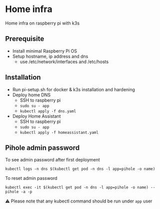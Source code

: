 # Home infra
Home infra on raspberry pi with k3s

## Prerequisite
- Install minimal Raspberry Pi OS
- Setup hostname, ip address and dns
  - use /etc/network/interfaces and /etc/hosts

## Installation
- Run pi-setup.sh for docker & k3s installation and hardening
- Deploy home DNS
  * SSH to raspberry pi
  * `sudo su - app`
  * `kubectl apply -f dns.yaml`
- Deploy Home Assistant
  * SSH to raspberry pi
  * `sudo su - app`
  * `kubectl apply -f homeassistant.yaml`
  

## Pihole admin password
To see admin password after first deployment
```
kubectl logs -n dns $(kubectl get pod -n dns -l app=pihole -o name)
```

To reset admin password
```
kubectl exec -it $(kubectl get pod -n dns -l app=pihole -o name) -- pihole -a -p
```


:warning: Please note that any kubectl command should be run under `app` user
